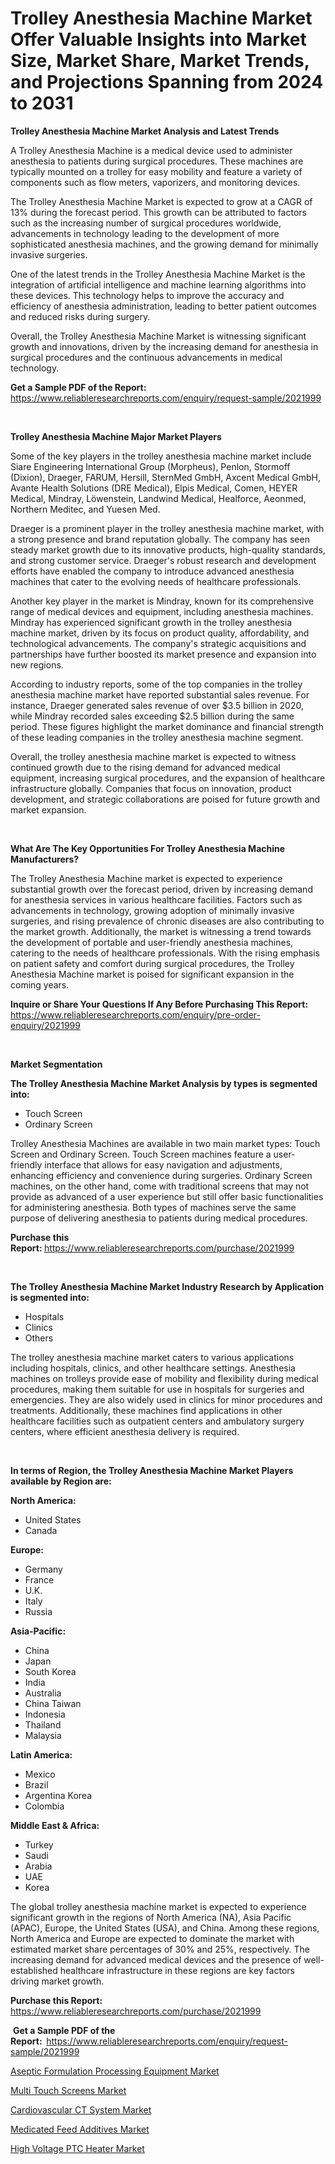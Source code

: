 <p><h1>Trolley Anesthesia Machine Market Offer Valuable Insights into Market Size, Market Share, Market Trends, and Projections Spanning from 2024 to 2031</h1></p><p><strong>Trolley Anesthesia Machine Market Analysis and Latest Trends</strong></p>
<p><p>A Trolley Anesthesia Machine is a medical device used to administer anesthesia to patients during surgical procedures. These machines are typically mounted on a trolley for easy mobility and feature a variety of components such as flow meters, vaporizers, and monitoring devices.</p><p>The Trolley Anesthesia Machine Market is expected to grow at a CAGR of 13% during the forecast period. This growth can be attributed to factors such as the increasing number of surgical procedures worldwide, advancements in technology leading to the development of more sophisticated anesthesia machines, and the growing demand for minimally invasive surgeries.</p><p>One of the latest trends in the Trolley Anesthesia Machine Market is the integration of artificial intelligence and machine learning algorithms into these devices. This technology helps to improve the accuracy and efficiency of anesthesia administration, leading to better patient outcomes and reduced risks during surgery.</p><p>Overall, the Trolley Anesthesia Machine Market is witnessing significant growth and innovations, driven by the increasing demand for anesthesia in surgical procedures and the continuous advancements in medical technology.</p></p>
<p><strong>Get a Sample PDF of the Report:&nbsp;</strong> <a href="https://www.reliableresearchreports.com/enquiry/request-sample/2021999">https://www.reliableresearchreports.com/enquiry/request-sample/2021999</a></p>
<p>&nbsp;</p>
<p><strong>Trolley Anesthesia Machine Major Market Players</strong></p>
<p><p>Some of the key players in the trolley anesthesia machine market include Siare Engineering International Group (Morpheus), Penlon, Stormoff (Dixion), Draeger, FARUM, Hersill, SternMed GmbH, Axcent Medical GmbH, Avante Health Solutions (DRE Medical), Elpis Medical, Comen, HEYER Medical, Mindray, Löwenstein, Landwind Medical, Healforce, Aeonmed, Northern Meditec, and Yuesen Med.</p><p>Draeger is a prominent player in the trolley anesthesia machine market, with a strong presence and brand reputation globally. The company has seen steady market growth due to its innovative products, high-quality standards, and strong customer service. Draeger's robust research and development efforts have enabled the company to introduce advanced anesthesia machines that cater to the evolving needs of healthcare professionals.</p><p>Another key player in the market is Mindray, known for its comprehensive range of medical devices and equipment, including anesthesia machines. Mindray has experienced significant growth in the trolley anesthesia machine market, driven by its focus on product quality, affordability, and technological advancements. The company's strategic acquisitions and partnerships have further boosted its market presence and expansion into new regions.</p><p>According to industry reports, some of the top companies in the trolley anesthesia machine market have reported substantial sales revenue. For instance, Draeger generated sales revenue of over $3.5 billion in 2020, while Mindray recorded sales exceeding $2.5 billion during the same period. These figures highlight the market dominance and financial strength of these leading companies in the trolley anesthesia machine segment.</p><p>Overall, the trolley anesthesia machine market is expected to witness continued growth due to the rising demand for advanced medical equipment, increasing surgical procedures, and the expansion of healthcare infrastructure globally. Companies that focus on innovation, product development, and strategic collaborations are poised for future growth and market expansion.</p></p>
<p>&nbsp;</p>
<p><strong>What Are The Key Opportunities For Trolley Anesthesia Machine Manufacturers?</strong></p>
<p><p>The Trolley Anesthesia Machine market is expected to experience substantial growth over the forecast period, driven by increasing demand for anesthesia services in various healthcare facilities. Factors such as advancements in technology, growing adoption of minimally invasive surgeries, and rising prevalence of chronic diseases are also contributing to the market growth. Additionally, the market is witnessing a trend towards the development of portable and user-friendly anesthesia machines, catering to the needs of healthcare professionals. With the rising emphasis on patient safety and comfort during surgical procedures, the Trolley Anesthesia Machine market is poised for significant expansion in the coming years.</p></p>
<p><strong>Inquire or Share Your Questions If Any Before Purchasing This Report:</strong> <a href="https://www.reliableresearchreports.com/enquiry/pre-order-enquiry/2021999">https://www.reliableresearchreports.com/enquiry/pre-order-enquiry/2021999</a></p>
<p>&nbsp;</p>
<p><strong>Market Segmentation</strong></p>
<p><strong>The Trolley Anesthesia Machine Market Analysis by types is segmented into:</strong></p>
<p><ul><li>Touch Screen</li><li>Ordinary Screen</li></ul></p>
<p><p>Trolley Anesthesia Machines are available in two main market types: Touch Screen and Ordinary Screen. Touch Screen machines feature a user-friendly interface that allows for easy navigation and adjustments, enhancing efficiency and convenience during surgeries. Ordinary Screen machines, on the other hand, come with traditional screens that may not provide as advanced of a user experience but still offer basic functionalities for administering anesthesia. Both types of machines serve the same purpose of delivering anesthesia to patients during medical procedures.</p></p>
<p><strong>Purchase this Report:&nbsp;</strong><a href="https://www.reliableresearchreports.com/purchase/2021999">https://www.reliableresearchreports.com/purchase/2021999</a></p>
<p>&nbsp;</p>
<p><strong>The Trolley Anesthesia Machine Market Industry Research by Application is segmented into:</strong></p>
<p><ul><li>Hospitals</li><li>Clinics</li><li>Others</li></ul></p>
<p><p>The trolley anesthesia machine market caters to various applications including hospitals, clinics, and other healthcare settings. Anesthesia machines on trolleys provide ease of mobility and flexibility during medical procedures, making them suitable for use in hospitals for surgeries and emergencies. They are also widely used in clinics for minor procedures and treatments. Additionally, these machines find applications in other healthcare facilities such as outpatient centers and ambulatory surgery centers, where efficient anesthesia delivery is required.</p></p>
<p>&nbsp;</p>
<p><strong>In terms of Region, the Trolley Anesthesia Machine Market Players available by Region are:</strong></p>
<p>
    <p> <strong> North America: </strong>
        <ul>
            <li>United States</li>
            <li>Canada</li>
        </ul>
        </p> 
    <p> <strong> Europe: </strong>
        <ul>
            <li>Germany</li>
            <li>France</li>
            <li>U.K.</li>
            <li>Italy</li>
            <li>Russia</li>
        </ul>
        </p> 
    <p> <strong> Asia-Pacific: </strong>
        <ul>
            <li>China</li>
            <li>Japan</li>
            <li>South Korea</li>
            <li>India</li>
            <li>Australia</li>
            <li>China Taiwan</li>
            <li>Indonesia</li>
            <li>Thailand</li>
            <li>Malaysia</li>
        </ul>
        </p> 
    <p> <strong> Latin America: </strong>
        <ul>
            <li>Mexico</li>
            <li>Brazil</li>
            <li>Argentina Korea</li>
            <li>Colombia</li>
        </ul>
        </p> 
    <p> <strong> Middle East & Africa: </strong>
        <ul>
            <li>Turkey</li>
            <li>Saudi</li>
            <li>Arabia</li>
            <li>UAE</li>
            <li>Korea</li>
        </ul>
    </p>
    </p>
<p><p>The global trolley anesthesia machine market is expected to experience significant growth in the regions of North America (NA), Asia Pacific (APAC), Europe, the United States (USA), and China. Among these regions, North America and Europe are expected to dominate the market with estimated market share percentages of 30% and 25%, respectively. The increasing demand for advanced medical devices and the presence of well-established healthcare infrastructure in these regions are key factors driving market growth.</p></p>
<p><strong>Purchase this Report: </strong><a href="https://www.reliableresearchreports.com/purchase/2021999">https://www.reliableresearchreports.com/purchase/2021999</a></p>
<p>&nbsp;<strong>Get a Sample PDF of the Report:&nbsp;&nbsp;</strong><a href="https://www.reliableresearchreports.com/enquiry/request-sample/2021999">https://www.reliableresearchreports.com/enquiry/request-sample/2021999</a></p>
<p><strong></strong></p>
<p><p><a href="https://three-jumbo-f6d.notion.site/Aseptic-Formulation-Processing-Equipment-Market-Research-Report-Unlocks-Analysis-on-the-Market-Finan-98b6a8cebfc4483c89009ec562ef63f4">Aseptic Formulation Processing Equipment Market</a></p><p><a href="https://view.publitas.com/reportprime-1/multi-touch-screens-market-analysis-and-market-size-global-industry-overview-market-segmentation-and-forecast-2024-to-2031/">Multi Touch Screens Market</a></p><p><a href="https://iodized-pantydraco-05c.notion.site/Cardiovascular-CT-System-Market-Size-Evaluating-its-Market-Trends-Growth-and-Projections-2024-2-5334e147d21243d6a0879dc5de8ef695">Cardiovascular CT System Market</a></p><p><a href="https://view.publitas.com/reportprime-1/medicated-feed-additives-market-size-and-growth-market-segmentation-regional-and-country-breakdowns-and-market-trends-for-period-from-2024-2031/">Medicated Feed Additives Market</a></p><p><a href="https://noble-drawer-34c.notion.site/High-Voltage-PTC-Heater-Market-Insights-Market-Players-and-Forecast-Till-2031-4a591d44117a4ab2a0592cadd01229fa">High Voltage PTC Heater Market</a></p></p>